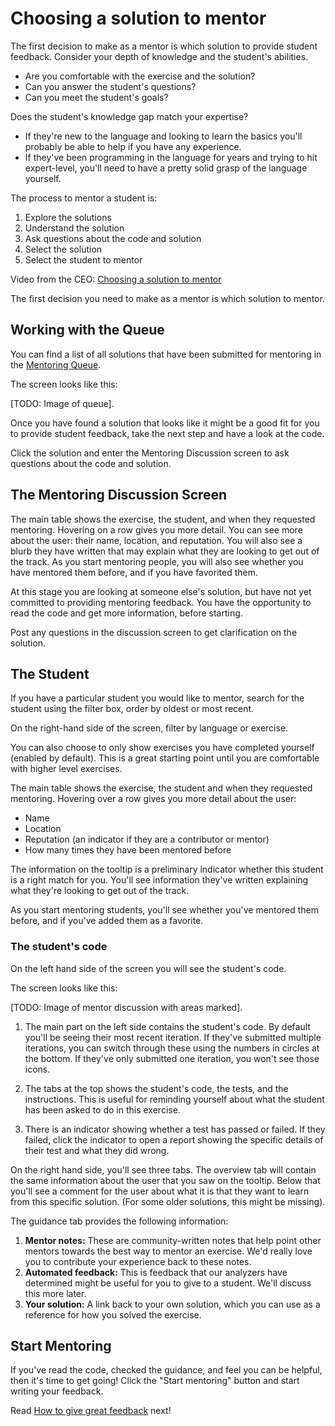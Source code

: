 # Choosing a solution to mentor

The first decision to make as a mentor is which solution to provide student feedback. Consider your depth of knowledge and the student's abilities.
- Are you comfortable with the exercise and the solution?
- Can you answer the student's questions?
- Can you meet the student's goals?

Does the student's knowledge gap match your expertise?
- If they're new to the language and looking to learn the basics you'll probably be able to help if you have any experience. 
- If they've been programming in the language for years and trying to hit expert-level, you'll need to have a pretty solid grasp of the language yourself.

The process to mentor a student is:
1. Explore the solutions
1. Understand the solution
1. Ask questions about the code and solution
1. Select the solution
1. Select the student to mentor

Video from the CEO: [Choosing a solution to mentor](https://vimeo.com/595885125)

The first decision you need to make as a mentor is which solution to mentor.

## Working with the Queue

You can find a list of all solutions that have been submitted for mentoring in the [Mentoring Queue](/mentoring/queue).

The screen looks like this:

[TODO: Image of queue].

Once you have found a solution that looks like it might be a good fit for you to provide student feedback, take the next step and have a look at the code.  

Click the solution and enter the Mentoring Discussion screen to ask questions about the code and solution.

## The Mentoring Discussion Screen
The main table shows the exercise, the student, and when they requested mentoring.
Hovering on a row gives you more detail.
You can see more about the user: their name, location, and reputation.
You will also see a blurb they have written that may explain what they are looking to get out of the track.
As you start mentoring people, you will also see whether you have mentored them before, and if you have favorited them.

At this stage you are looking at someone else's solution, but have not yet committed to providing mentoring feedback.
You have the opportunity to read the code and get more information, before starting.  

Post any questions in the discussion screen to get clarification on the solution.

## The Student
If you have a particular student you would like to mentor, search for the student using the filter box, order by oldest or most recent.  

On the right-hand side of the screen, filter by language or exercise.  

You can also choose to only show exercises you have completed yourself (enabled by default). This is a great starting point until you are comfortable with higher level exercises.

The main table shows the exercise, the student and when they requested mentoring.
Hovering over a row gives you more detail about the user:  
- Name
- Location
- Reputation (an indicator if they are a contributor or mentor)
- How many times they have been mentored before   

The information on the tooltip is a preliminary indicator whether this student is a right match for you.
You'll see information they've written explaining what they're looking to get out of the track. 

As you start mentoring students, you'll see whether you've mentored them before, and if you've added them as a favorite.


### The student's code

On the left hand side of the screen you will see the student's code.  

The screen looks like this:

[TODO: Image of mentor discussion with areas marked].

1. The main part on the left side contains the student's code.
   By default you'll be seeing their most recent iteration.
   If they've submitted multiple iterations, you can switch through these using the numbers in circles at the bottom.
   If they've only submitted one iteration, you won't see those icons.

2. The tabs at the top shows the student's code, the tests, and the instructions.
   This is useful for reminding yourself about what the student has been asked to do in this exercise.

3. There is an indicator showing whether a test has passed or failed.
   If they failed, click the indicator to open a report showing the specific details of their test and what they did wrong.

On the right hand side, you'll see three tabs.
The overview tab will contain the same information about the user that you saw on the tooltip.
Below that you'll see a comment for the user about what it is that they want to learn from this specific solution.
(For some older solutions, this might be missing).  

The guidance tab provides the following information:

   1. **Mentor notes:** These are community-written notes that help point other mentors towards the best way to mentor an exercise.
  We'd really love you to contribute your experience back to these notes.
   1. **Automated feedback:** This is feedback that our analyzers have determined might be useful for you to give to a student.
  We'll discuss this more later.
   1. **Your solution:** A link back to your own solution, which you can use as a reference for how you solved the exercise.

## Start Mentoring

If you've read the code, checked the guidance, and feel you can be helpful, then it's time to get going!
Click the "Start mentoring" button and start writing your feedback.

Read [How to give great feedback](./how-to-give-great-feedback) next!
